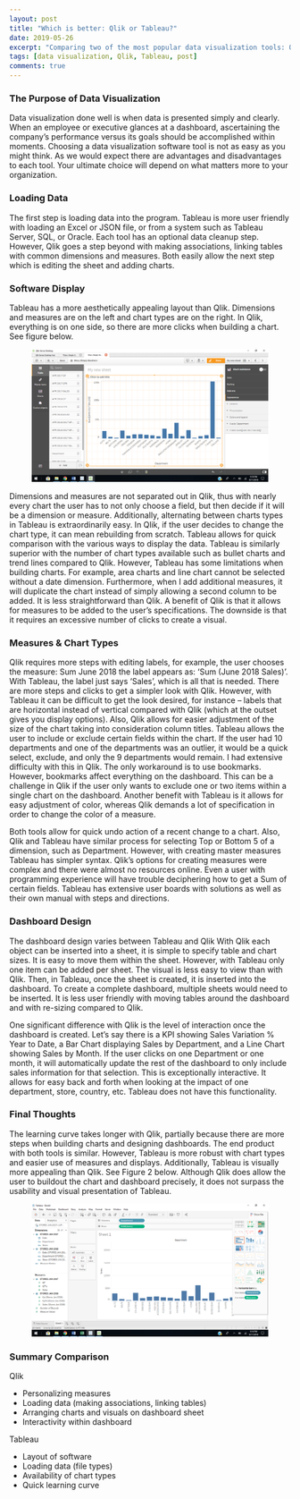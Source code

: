 ```yaml
---
layout: post
title: "Which is better: Qlik or Tableau?"
date: 2019-05-26
excerpt: "Comparing two of the most popular data visualization tools: Qlik & Tableau."
tags: [data visualization, Qlik, Tableau, post]
comments: true
---
```


### The Purpose of Data Visualization

Data visualization done well is when data is presented simply and clearly. When an employee or executive glances at a dashboard, ascertaining the company’s performance versus its goals should be accomplished within moments. Choosing a data visualization software tool is not as easy as you might think. As we would expect there are advantages and disadvantages to each tool. Your ultimate choice will depend on what matters more to your organization.

### Loading Data

The first step is loading data into the program. Tableau is more user friendly with loading an Excel or JSON file,
or from a system such as Tableau Server, SQL, or Oracle. Each tool has an optional data cleanup step. However, Qlik goes a step beyond with making associations, linking tables with common dimensions and measures. Both easily allow the next step which is editing the sheet and adding charts.

### Software Display

Tableau has a more aesthetically appealing layout than Qlik. Dimensions and measures are on the left and chart types are on the right.
In Qlik, everything is on one side, so there are more clicks when building a chart. See figure below.

<figure>
<a href="/assets/img/qlik.png"><img src="/assets/img/qlik.png"></a>
</figure>

Dimensions and measures are not separated out in Qlik, thus with nearly every chart the user has to not only choose a field, but then decide if it will be a dimension or measure. Additionally, alternating between charts types in Tableau is extraordinarily easy. In Qlik, if the user decides to change the chart type, it can mean rebuilding from scratch. Tableau allows for quick comparison with the various ways to display the data. Tableau is similarly superior with the number of chart types available such as bullet charts and trend lines compared to Qlik. However, Tableau has some limitations when building charts. For example, area charts and line chart cannot be selected without a date dimension. Furthermore, when I add additional measures, it will duplicate the chart instead of simply allowing a second column to be added. It is less straightforward than Qlik. A benefit of Qlik is that it allows for measures to be added to the user’s specifications. The downside is that it requires an excessive number of clicks to create a visual.


### Measures & Chart Types

Qlik requires more steps with editing labels, for example, the user chooses the measure: Sum June 2018 the label appears as: ‘Sum (June 2018 Sales)’. With Tableau, the label just says ‘Sales’, which is all that is needed. There are more steps and clicks to get a simpler look with Qlik. However, with Tableau it can be difficult to get the look desired, for instance – labels that are horizontal instead of vertical compared with Qlik (which at the outset gives you display options). Also, Qlik allows for easier adjustment of the size of the chart taking into consideration column titles. Tableau allows the user to include or exclude certain fields within the chart. If the user had 10 departments and one of the departments was an outlier, it would be a quick select, exclude, and only the 9 departments would remain. I had extensive difficulty with this in Qlik. The only workaround is to use bookmarks. However, bookmarks affect everything on the dashboard. This can be a challenge in Qlik if the user only wants to exclude one or two items within a single chart on the dashboard. Another benefit with Tableau is it allows for easy adjustment of color, whereas Qlik demands a lot of specification in order to change the color of a measure.

Both tools allow for quick undo action of a recent change to a chart. Also, Qlik and Tableau have similar process for selecting Top or Bottom 5 of a dimension, such as Department. However, with creating master measures Tableau has simpler syntax. Qlik’s options for creating measures were complex and there were almost no resources online. Even a user with programming experience will have trouble deciphering how to get a Sum of certain fields. Tableau has extensive user boards with solutions as well as their own manual with steps and directions.

### Dashboard Design

The dashboard design varies between Tableau and Qlik With Qlik each object can be inserted into a sheet, it is simple to specify table and chart sizes. It is easy to move them within the sheet. However, with Tableau only one item can be added per sheet. The visual is less easy to view than with Qlik. Then, in Tableau, once the sheet is created, it is inserted into the dashboard. To create a complete dashboard, multiple sheets would need to be inserted. It is less user friendly with moving tables around the dashboard and with re-sizing compared to Qlik.

One significant difference with Qlik is the level of interaction once the dashboard is created. Let’s say there is a KPI showing Sales Variation % Year to Date, a Bar Chart displaying Sales by Department, and a Line Chart showing Sales by Month. If the user clicks on one Department or one month, it will automatically update the rest of the dashboard to only include sales information for that selection. This is exceptionally interactive. It allows for easy back and forth when looking at the impact of one department, store, country, etc. Tableau does not have this functionality.

### Final Thoughts

The learning curve takes longer with Qlik, partially because there are more steps when building charts and designing dashboards. The end product with both tools is similar. However, Tableau is more robust with chart types and easier use of measures and displays. Additionally, Tableau is visually more appealing than Qlik. See Figure 2 below. Although Qlik does allow the user to buildout the chart and dashboard precisely, it does not surpass the usability and visual presentation of Tableau.

<figure>
<a href="/assets/img/tableau.png"><img src="/assets/img/tableau.png"></a>
</figure>

### Summary Comparison

Qlik               
* Personalizing measures   
* Loading data (making associations, linking tables)
* Arranging charts and visuals on dashboard sheet
* Interactivity within dashboard

Tableau
* Layout of software
* Loading data (file types)
* Availability of chart types
* Quick learning curve
